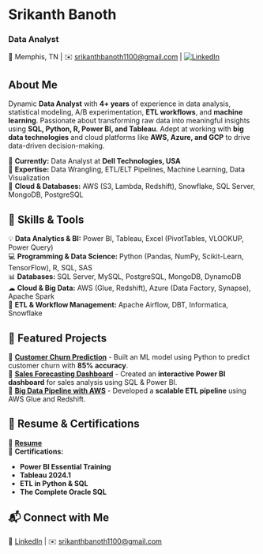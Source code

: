 # **Srikanth Banoth**  
### **Data Analyst**  
📍 Memphis, TN | ✉️ srikanthbanoth1100@gmail.com | [![LinkedIn](https://img.shields.io/badge/LinkedIn-0077B5?style=flat&logo=linkedin&logoColor=white)](https://www.linkedin.com/in/srikanth-banoth-736987210/)  

## **About Me**  
Dynamic **Data Analyst** with **4+ years** of experience in data analysis, statistical modeling, A/B experimentation, **ETL workflows**, and **machine learning**. Passionate about transforming raw data into meaningful insights using **SQL, Python, R, Power BI, and Tableau**. Adept at working with **big data technologies** and cloud platforms like **AWS, Azure, and GCP** to drive data-driven decision-making.  

🔹 **Currently:** Data Analyst at **Dell Technologies, USA**  
🔹 **Expertise:** Data Wrangling, ETL/ELT Pipelines, Machine Learning, Data Visualization  
🔹 **Cloud & Databases:** AWS (S3, Lambda, Redshift), Snowflake, SQL Server, MongoDB, PostgreSQL  

## **🔧 Skills & Tools**  
💡 **Data Analytics & BI:** Power BI, Tableau, Excel (PivotTables, VLOOKUP, Power Query)  
💻 **Programming & Data Science:** Python (Pandas, NumPy, Scikit-Learn, TensorFlow), R, SQL, SAS  
📊 **Databases:** SQL Server, MySQL, PostgreSQL, MongoDB, DynamoDB  
☁ **Cloud & Big Data:** AWS (Glue, Redshift), Azure (Data Factory, Synapse), Apache Spark  
🚀 **ETL & Workflow Management:** Apache Airflow, DBT, Informatica, Snowflake  

## **🚀 Featured Projects**  
🔹 [**Customer Churn Prediction**](#) - Built an ML model using Python to predict customer churn with **85% accuracy**.  
🔹 [**Sales Forecasting Dashboard**](#) - Created an **interactive Power BI dashboard** for sales analysis using SQL & Power BI.  
🔹 [**Big Data Pipeline with AWS**](#) - Developed a **scalable ETL pipeline** using AWS Glue and Redshift.  

## **📄 Resume & Certifications**  
📌 [**Resume**](https://drive.google.com/file/d/1afpP7Umu9EvZC_UkuiGg4NlzCQtkQuUn/view?usp=sharing)  
📜 **Certifications:**  
- **Power BI Essential Training**  
- **Tableau 2024.1**  
- **ETL in Python & SQL**  
- **The Complete Oracle SQL**  

## **📬 Connect with Me**  
💼 [LinkedIn](https://www.linkedin.com/in/srikanth-banoth-736987210/) | ✉️ srikanthbanoth1100@gmail.com  
